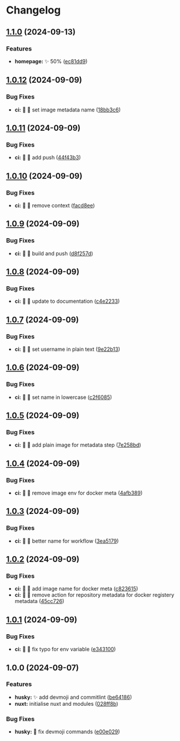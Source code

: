# Changelog

## [1.1.0](https://github.com/Masutayunikon/Arasgrasa/compare/v1.0.12...v1.1.0) (2024-09-13)


### Features

* **homepage:** ✨ 50% ([ec81dd9](https://github.com/Masutayunikon/Arasgrasa/commit/ec81dd92b48bae375cd1e3fd6c2e94a1c59cfd91))

## [1.0.12](https://github.com/Masutayunikon/nuxt-template/compare/v1.0.11...v1.0.12) (2024-09-09)


### Bug Fixes

* **ci:** 🐛 👷 set image metadata name ([18bb3c6](https://github.com/Masutayunikon/nuxt-template/commit/18bb3c6e15ff0028161cb5ac720e910f1738c470))

## [1.0.11](https://github.com/Masutayunikon/nuxt-template/compare/v1.0.10...v1.0.11) (2024-09-09)


### Bug Fixes

* **ci:** 🐛 👷 add push ([44f43b3](https://github.com/Masutayunikon/nuxt-template/commit/44f43b32c1a0973a7dcd0bbefdaae1f819b2ed3e))

## [1.0.10](https://github.com/Masutayunikon/nuxt-template/compare/v1.0.9...v1.0.10) (2024-09-09)


### Bug Fixes

* **ci:** 🐛 👷 remove context ([facd8ee](https://github.com/Masutayunikon/nuxt-template/commit/facd8ee7a95c3cc7a0af11e1360c41d70630763b))

## [1.0.9](https://github.com/Masutayunikon/nuxt-template/compare/v1.0.8...v1.0.9) (2024-09-09)


### Bug Fixes

* **ci:** 🐛 👷 build and push ([d8f257d](https://github.com/Masutayunikon/nuxt-template/commit/d8f257d97961bc994c4050fa7ca9ac07b2fc367f))

## [1.0.8](https://github.com/Masutayunikon/nuxt-template/compare/v1.0.7...v1.0.8) (2024-09-09)


### Bug Fixes

* **ci:** 🐛 👷 update to documentation ([c4e2233](https://github.com/Masutayunikon/nuxt-template/commit/c4e2233a0cd01991db000865f308b4c584772797))

## [1.0.7](https://github.com/Masutayunikon/nuxt-template/compare/v1.0.6...v1.0.7) (2024-09-09)


### Bug Fixes

* **ci:** 🐛 👷 set username in plain text ([9e22b13](https://github.com/Masutayunikon/nuxt-template/commit/9e22b139d1705632c2c301f6974b6415ef43f664))

## [1.0.6](https://github.com/Masutayunikon/nuxt-template/compare/v1.0.5...v1.0.6) (2024-09-09)


### Bug Fixes

* **ci:** 🐛 👷 set name in lowercase ([c2f6085](https://github.com/Masutayunikon/nuxt-template/commit/c2f6085555a10f651b5a5c622843086f0cc15462))

## [1.0.5](https://github.com/Masutayunikon/nuxt-template/compare/v1.0.4...v1.0.5) (2024-09-09)


### Bug Fixes

* **ci:** 🐛 👷 add plain image for metadata step ([7e258bd](https://github.com/Masutayunikon/nuxt-template/commit/7e258bd845281d604683fa7b6c709b8641eb8284))

## [1.0.4](https://github.com/Masutayunikon/nuxt-template/compare/v1.0.3...v1.0.4) (2024-09-09)


### Bug Fixes

* **ci:** 🐛 👷 remove image env for docker meta ([4afb389](https://github.com/Masutayunikon/nuxt-template/commit/4afb38923563c68cd907bc599eef72afe3b2065e))

## [1.0.3](https://github.com/Masutayunikon/nuxt-template/compare/v1.0.2...v1.0.3) (2024-09-09)


### Bug Fixes

* **ci:** 🐛 👷 better name for workflow ([3ea5179](https://github.com/Masutayunikon/nuxt-template/commit/3ea51793e64949ae57cebdc64dedff848eb7b872))

## [1.0.2](https://github.com/Masutayunikon/nuxt-template/compare/v1.0.1...v1.0.2) (2024-09-09)


### Bug Fixes

* **ci:** 🐛 👷 add image name for docker meta ([c823615](https://github.com/Masutayunikon/nuxt-template/commit/c8236158755b477081b6fed67b4de139677ce620))
* **ci:** 🐛 👷 remove action for repository metadata for docker registery metadata ([45cc726](https://github.com/Masutayunikon/nuxt-template/commit/45cc7269c397ce0a7d5d49e427511276d3b339c4))

## [1.0.1](https://github.com/Masutayunikon/nuxt-template/compare/v1.0.0...v1.0.1) (2024-09-09)


### Bug Fixes

* **ci:** 🐛 👷 fix typo for env variable ([e343100](https://github.com/Masutayunikon/nuxt-template/commit/e34310067299973bfde379186d7f34da833c2f2a))

## 1.0.0 (2024-09-07)


### Features

* **husky:** ✨ add devmoji and commitlint ([be64186](https://github.com/Masutayunikon/nuxt-template/commit/be64186ae28d4f805d280284fc21c4b1eb6f139d))
* **nuxt:** initialise nuxt and modules ([028ff8b](https://github.com/Masutayunikon/nuxt-template/commit/028ff8bd0be9d6187cf80fea0c65a99f95107729))


### Bug Fixes

* **husky:** 🐛 fix devmoji commands ([e00e029](https://github.com/Masutayunikon/nuxt-template/commit/e00e029c9a4996415712b97c076fca5ab107581e))
